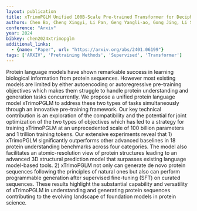 ```yaml
---
layout: publication
title: xTrimoPGLM Unified 100B-Scale Pre-trained Transformer for Deciphering the Language of Protein
authors: Chen Bo, Cheng Xingyi, Li Pan, Geng Yangli-ao, Gong Jing, Li Shen, Bei Zhilei, Tan Xu, Wang Boyan, Zeng Xin, Liu Chiming, Zeng Aohan, Dong Yuxiao, Tang Jie, Song Le
conference: "Arxiv"
year: 2024
bibkey: chen2024xtrimopglm
additional_links:
  - {name: "Paper", url: "https://arxiv.org/abs/2401.06199"}
tags: ['ARXIV', 'Pretraining Methods', 'Supervised', 'Transformer']
---
```

Protein language models have shown remarkable success in learning biological information from protein sequences. However most existing models are limited by either autoencoding or autoregressive pre-training objectives which makes them struggle to handle protein understanding and generation tasks concurrently. We propose a unified protein language model xTrimoPGLM to address these two types of tasks simultaneously through an innovative pre-training framework. Our key technical contribution is an exploration of the compatibility and the potential for joint optimization of the two types of objectives which has led to a strategy for training xTrimoPGLM at an unprecedented scale of 100 billion parameters and 1 trillion training tokens. Our extensive experiments reveal that 1) xTrimoPGLM significantly outperforms other advanced baselines in 18 protein understanding benchmarks across four categories. The model also facilitates an atomic-resolution view of protein structures leading to an advanced 3D structural prediction model that surpasses existing language model-based tools. 2) xTrimoPGLM not only can generate de novo protein sequences following the principles of natural ones but also can perform programmable generation after supervised fine-tuning (SFT) on curated sequences. These results highlight the substantial capability and versatility of xTrimoPGLM in understanding and generating protein sequences contributing to the evolving landscape of foundation models in protein science.
